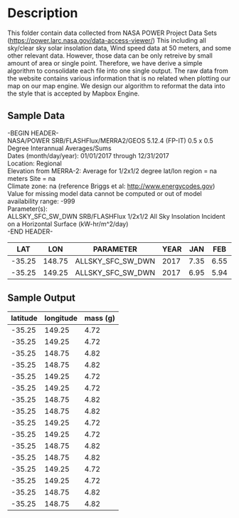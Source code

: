 
Description
=================
This folder contain data collected from NASA POWER Project Data Sets (https://power.larc.nasa.gov/data-access-viewer/)
This including all sky/clear sky solar insolation data, Wind speed data at 50 meters, and some other relevant data.
However, those data can be only retreive by small amount of area or single point. Therefore, we have derive a simple algorithm to consolidate each file into one single output.
The raw data from the website contains various information that is no related when plotting our map on our map engine. We design our algorithm to reformat the data into the style that is accepted by Mapbox Engine. 



## Sample Data

-BEGIN HEADER-																
NASA/POWER SRB/FLASHFlux/MERRA2/GEOS 5.12.4 (FP-IT) 0.5 x 0.5 Degree Interannual Averages/Sums 																
Dates (month/day/year): 01/01/2017 through 12/31/2017 																
Location: Regional 																
Elevation from MERRA-2: Average for 1/2x1/2 degree lat/lon region = na meters   Site = na 																
Climate zone: na (reference Briggs et al: http://www.energycodes.gov) 																
Value for missing model data cannot be computed or out of model availability range: -999 																
Parameter(s): 																
ALLSKY_SFC_SW_DWN SRB/FLASHFlux 1/2x1/2 All Sky Insolation Incident on a Horizontal Surface (kW-hr/m^2/day) 																
-END HEADER-																

|LAT	|LON	|PARAMETER	|YEAR	|JAN	|FEB	|MAR	|APR	|MAY	|JUN	|JUL	|AUG	|SEP	|OCT	|NOV	|DEC	|ANN
|---|---|---|---|---|---|---|---|---|---|---|---|---|---|---|------|--------|
|-35.25	|148.75	|ALLSKY_SFC_SW_DWN	|2017	|7.35	|6.55	|4.93	|3.96	|2.89	|2.52	|2.4	|3.28	|4.43	|6.02	|6.7	|6.77	|4.82|
|-35.25	|149.25	|ALLSKY_SFC_SW_DWN	|2017	|6.95	|5.94	|4.22	|3.92	|2.99	|2.39	|2.78	|3.63	|5.15	|5.93	|6.31	|6.48	|4.72|

## Sample Output

|latitude	|longitude	|mass (g)|
|---|---|---|
|-35.25	|149.25	|4.72|
|-35.25	|149.25	|4.72|
|-35.25	|148.75	|4.82|
|-35.25	|148.75	|4.82|
|-35.25	|149.25	|4.72|
|-35.25	|149.25	|4.72|
|-35.25	|148.75	|4.82|
|-35.25	|148.75	|4.82|
|-35.25	|149.25	|4.72|
|-35.25	|149.25	|4.72|
|-35.25	|148.75	|4.82|
|-35.25	|148.75	|4.82|
|-35.25	|149.25	|4.72|
|-35.25	|149.25	|4.72|
|-35.25	|148.75	|4.82|
|-35.25	|148.75	|4.82|
